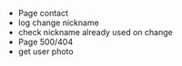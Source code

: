   - Page contact
  - log change nickname
  - check nickname already used on change
  - Page 500/404
  - get user photo
